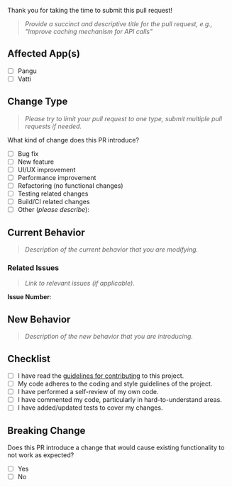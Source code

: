 Thank you for taking the time to submit this pull request!

> _Provide a succinct and descriptive title for the pull request, e.g., "Improve caching mechanism for API calls"_

## Affected App(s)

- [ ] Pangu
- [ ] Vatti

## Change Type

> _Please try to limit your pull request to one type, submit multiple pull requests if needed._

What kind of change does this PR introduce?

- [ ] Bug fix
- [ ] New feature
- [ ] UI/UX improvement
- [ ] Performance improvement
- [ ] Refactoring (no functional changes)
- [ ] Testing related changes
- [ ] Build/CI related changes
- [ ] Other (_please describe_):

## Current Behavior

> _Description of the current behavior that you are modifying._

### Related Issues

> _Link to relevant issues (if applicable)._

**Issue Number**:

## New Behavior

> _Description of the new behavior that you are introducing._

## Checklist

- [ ] I have read the [guidelines for contributing](https://github.com/hyperweavers/nidhi/blob/main/CONTRIBUTING.md) to this project.
- [ ] My code adheres to the coding and style guidelines of the project.
- [ ] I have performed a self-review of my own code.
- [ ] I have commented my code, particularly in hard-to-understand areas.
- [ ] I have added/updated tests to cover my changes.

## Breaking Change

Does this PR introduce a change that would cause existing functionality to not work as expected?

- [ ] Yes
- [ ] No
